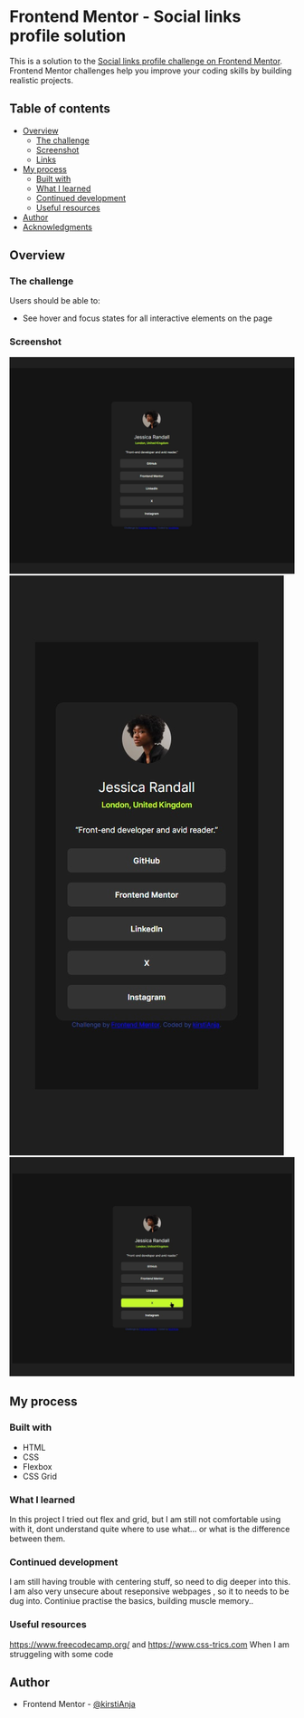 # Frontend Mentor - Social links profile solution

This is a solution to the [Social links profile challenge on Frontend Mentor](https://www.frontendmentor.io/challenges/social-links-profile-UG32l9m6dQ). Frontend Mentor challenges help you improve your coding skills by building realistic projects. 

## Table of contents

- [Overview](#overview)
  - [The challenge](#the-challenge)
  - [Screenshot](#screenshot)
  - [Links](#links)
- [My process](#my-process)
  - [Built with](#built-with)
  - [What I learned](#what-i-learned)
  - [Continued development](#continued-development)
  - [Useful resources](#useful-resources)
- [Author](#author)
- [Acknowledgments](#acknowledgments)

## Overview

### The challenge

Users should be able to:

- See hover and focus states for all interactive elements on the page

### Screenshot
![1440](<Screenshot 1.jpg>)
![375](<Screenshot 2.jpg>)
![Active](<Screenshot 3.jpg>)

## My process

### Built with

- HTML
- CSS 
- Flexbox
- CSS Grid

### What I learned
In this project I tried out flex and grid, but I am still not comfortable using with it, dont understand quite where to use what... or what is the difference between them. 

### Continued development
I am still having trouble with centering stuff, so need to dig deeper into this. I am also very unsecure about reseponsive webpages , so it to  needs to be dug into.
Continiue practise the basics, building muscle memory..

### Useful resources
https://www.freecodecamp.org/ and https://www.css-trics.com
When I am struggeling with some code

## Author
- Frontend Mentor - [@kirstiAnja](https://www.frontendmentor.io/profile/kirstiAnja)
